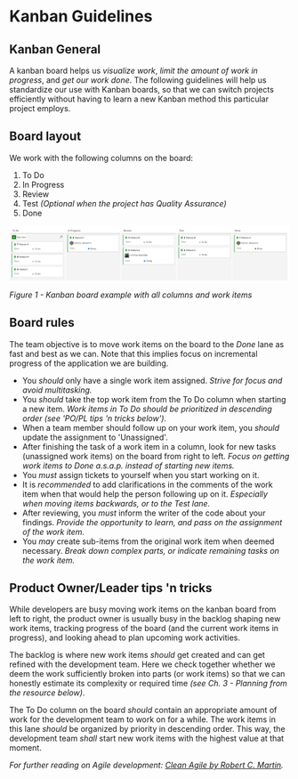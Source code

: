 # Kanban Guidelines

## Kanban General

A kanban board helps us *visualize work*, *limit the amount of work in progress*, and *get our work done*.
The following guidelines will help us standardize our use with Kanban boards, so that we can switch projects efficiently without having to learn a new Kanban method this particular project employs.

## Board layout

We work with the following columns on the board:

1. To Do
2. In Progress
3. Review
4. Test _(Optional when the project has Quality Assurance)_
5. Done

![Figure 1 - Example of a default Kanban Board](Images/KanbanExample.png)

_Figure 1 - Kanban board example with all columns and work items_

## Board rules

The team objective is to move work items on the board to the _Done_ lane as fast and best as we can. Note that this implies focus on incremental progress of the application we are building.

- You *should* only have a single work item assigned.
_Strive for focus and avoid multitasking._
- You *should* take the top work item from the To Do column when starting a new item.
_Work items in To Do *should* be prioritized in descending order (see 'PO/PL tips 'n tricks below')._
- When a team member should follow up on your work item, you *should* update the assignment to 'Unassigned'.
- After finishing the task of a work item in a column, look for new tasks (unassigned work items) on the board from right to left.
_Focus on getting work items to Done a.s.a.p. instead of starting new items._
- You *must* assign tickets to yourself when you start working on it.
- It is *recommended* to add clarifications in the comments of the work item when that would help the person following up on it.
_Especially when moving items backwards, or to the Test lane._
- After reviewing, you *must* inform the writer of the code about your findings.
_Provide the opportunity to learn, and pass on the assignment of the work item._
- You *may* create sub-items from the original work item when deemed necessary.
_Break down complex parts, or indicate remaining tasks on the work item._

## Product Owner/Leader tips 'n tricks

While developers are busy moving work items on the kanban board from left to right, the product owner is usually busy in the backlog shaping new work items, tracking progress of the board (and the current work items in progress), and looking ahead to plan upcoming work activities.

The backlog is where new work items *should* get created and can get refined with the development team. Here we check together whether we deem the work sufficiently broken into parts (or work items) so that we can honestly estimate its complexity or required time _(see Ch. 3 - Planning from the resource below)_.

The To Do column on the board *should* contain an appropriate amount of work for the development team to work on for a while. The work items in this lane *should* be organized by priority in descending order. This way, the development team *shall* start new work items with the highest value at that moment.

_For further reading on Agile development: [Clean Agile by Robert C. Martin](https://www.goodreads.com/book/show/45280021-clean-agile)._
